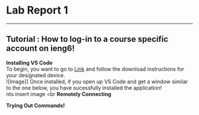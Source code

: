 # Lab Report 1 <br>

---

## Tutorial : How to log-in to a course specific account on ieng6! <br>

**Installing VS Code** <br>
To begin, you want to go to [Link](https://code.visualstudio.com/) and follow the download instructions for your designated device. <br>
![Image](
Once installed, if you open up VS Code and get a window similar to the one below, you have sucessfully installed the application! <br>
nts insert image <br
**Remotely Connecting** <br>

**Trying Out Commands!** <br>


